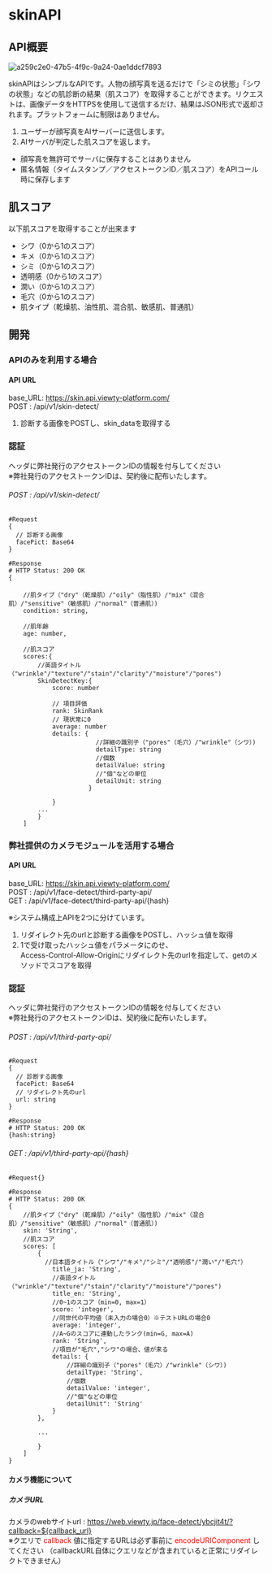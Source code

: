 # skinAPI

## API概要
![a259c2e0-47b5-4f9c-9a24-0ae1ddcf7893](https://user-images.githubusercontent.com/33708804/94100177-dcefa180-fe67-11ea-9cee-c7e1ff5b55a1.png)

skinAPIはシンプルなAPIです。人物の顔写真を送るだけで「シミの状態」「シワの状態」などの肌診断の結果（肌スコア）を取得することができます。リクエストは、画像データをHTTPSを使用して送信するだけ、結果はJSON形式で返却されます。プラットフォームに制限はありません。

1. ユーザーが顔写真をAIサーバーに送信します。
2. AIサーバが判定した肌スコアを返します。

- 顔写真を無許可でサーバに保存することはありません
- 匿名情報（タイムスタンプ／アクセストークンID／肌スコア）をAPIコール時に保存します


## 肌スコア
以下肌スコアを取得することが出来ます
- シワ（0から1のスコア）
- キメ（0から1のスコア）
- シミ（0から1のスコア）
- 透明感（0から1のスコア）
- 潤い（0から1のスコア）
- 毛穴（0から1のスコア）
- 肌タイプ（乾燥肌、油性肌、混合肌、敏感肌、普通肌）

## 開発
### APIのみを利用する場合
#### API URL
base_URL: https://skin.api.viewty-platform.com/<br>
POST : /api/v1/skin-detect/

1. 診断する画像をPOSTし、skin_dataを取得する

### 認証
ヘッダに弊社発行のアクセストークンIDの情報を付与してください  
※弊社発行のアクセストークンIDは、契約後に配布いたします。

###### POST : /api/v1/skin-detect/
```
#Request
{
  // 診断する画像
  facePict: Base64
}
```

```
#Response
# HTTP Status: 200 OK
{
　　 
    //肌タイプ（"dry"（乾燥肌）/"oily"（脂性肌）/"mix"（混合肌）/"sensitive"（敏感肌）/"normal"（普通肌）)
    condition: string,
    
    //肌年齢
    age: number,
    
    //肌スコア
    scores:{
        //英語タイトル（"wrinkle"/"texture"/"stain"/"clarity"/"moisture"/"pores")
        SkinDetectKey:{
            score: number
            
            // 項目評価
            rank: SkinRank
            // 現状常に0
            average: number
            details: {
                        //詳細の識別子（"pores"（毛穴）/"wrinkle"（シワ）)
                        detailType: string
                        //個数
                        detailValue: string
                        //"個"などの単位
                        detailUnit: string
                      }
             
            }
        ...
        }
    ]
```
### 弊社提供のカメラモジュールを活用する場合
#### API URL
base_URL: https://skin.api.viewty-platform.com/<br>
POST : /api/v1/face-detect/third-party-api/<br>
GET : /api/v1/face-detect/third-party-api/{hash}

※システム構成上APIを2つに分けています。

1.  リダイレクト先のurlと診断する画像をPOSTし、ハッシュ値を取得
2.  1で受け取ったハッシュ値をパラメータにのせ、<br>
    Access-Control-Allow-Originにリダイレクト先のurlを指定して、getのメソッドでスコアを取得


### 認証
ヘッダに弊社発行のアクセストークンIDの情報を付与してください  
※弊社発行のアクセストークンIDは、契約後に配布いたします。

###### POST : /api/v1/third-party-api/
```
#Request
{
  // 診断する画像
  facePict: Base64
  // リダイレクト先のurl
  url: string
}
```
```
#Response
# HTTP Status: 200 OK
{hash:string}
```

###### GET : /api/v1/third-party-api/{hash}
```
#Request{}
```

```
#Response
# HTTP Status: 200 OK
{
    //肌タイプ（"dry"（乾燥肌）/"oily"（脂性肌）/"mix"（混合肌）/"sensitive"（敏感肌）/"normal"（普通肌）)
    skin: 'String',
    //肌スコア
    scores: [
        {
          //日本語タイトル（"シワ"/"キメ"/"シミ"/"透明感"/"潤い"/"毛穴"）
            title_ja: 'String',
            //英語タイトル（"wrinkle"/"texture"/"stain"/"clarity"/"moisture"/"pores")
            title_en: 'String',
            //0~1のスコア（min=0, max=1）
            score: 'integer',
            //同世代の平均値（未入力の場合0）※テストURLの場合0
            average: 'integer',
            //A~Gのスコアに連動したランク(min=G, max=A)
            rank: 'String',
            //項目が"毛穴","シワ"の場合、値が来る
            details: {
                //詳細の識別子（"pores"（毛穴）/"wrinkle"（シワ）)
                detailType: 'String',
                //個数
                detailValue: 'integer',
                //"個"などの単位
                detailUnit": 'String'
            }
        },
        
        ...
        
        }
    ]
}
```
#### カメラ機能について
##### カメラURL
カメラのwebサイトurl : https://web.viewty.jp/face-detect/ybcjit4t/?callback=${callback_url}<br>
※クエリで <font color="Red">callback</font> 値に指定するURLは必ず事前に <font color="Red">encodeURIComponent</font> してください
（callbackURL自体にクエリなどが含まれていると正常にリダイレクトできません）
